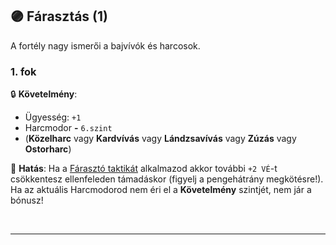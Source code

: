 ## 🟣 Fárasztás (1)

A fortély nagy ismerői a bajvívók és harcosok.

### 1. fok

🔒 **Követelmény**:
- Ügyesség: `+1`
- Harcmodor  **-** `6.szint`
- (**Közelharc** vagy **Kardvívás** vagy **Lándzsavívás** vagy **Zúzás** vagy **Ostorharc**)

🌟 **Hatás**: Ha a [Fárasztó taktikát](../065_02_harci_taktikak.md#fárasztó-taktika-) alkalmazod akkor további `+2 VÉ`-t csökkentesz ellenfeleden támadáskor (figyelj a pengehátrány megkötésre!). Ha az aktuális Harcmodorod nem éri el a **Követelmény** szintjét, nem jár a bónusz!

<br />

---
